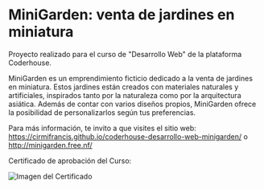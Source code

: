 # MiniGarden: venta de jardines en miniatura
Proyecto realizado para el curso de "Desarrollo Web" de la plataforma Coderhouse.

MiniGarden es un emprendimiento ficticio dedicado a la venta de jardines en miniatura. Estos jardines están creados con materiales naturales y artificiales, inspirados tanto por la naturaleza como por la arquitectura asiática. Además de contar con varios diseños propios, MiniGarden ofrece la posibilidad de personalizarlos según tus preferencias.

Para más información, te invito a que visites el sitio web: https://cirmifrancis.github.io/coderhouse-desarrollo-web-minigarden/ o http://minigarden.free.nf/

Certificado de aprobación del Curso:

![Imagen del Certificado](https://github.com/CirmiFrancis/coderhouse-desarrollo-web-minigarden/blob/main/certificate.png?raw=true)
